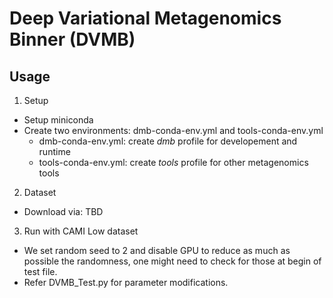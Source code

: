 # Deep Variational Metagenomics Binner (DVMB)


## Usage
1. Setup
 - Setup miniconda
 - Create two environments: dmb-conda-env.yml and tools-conda-env.yml
   - dmb-conda-env.yml: create *dmb* profile for developement and runtime
   - tools-conda-env.yml: create *tools* profile for other metagenomics tools
2. Dataset
 - Download via: TBD
3. Run with CAMI Low dataset
 - We set random seed to 2 and disable GPU to reduce as much as possible the randomness, one might need to check for those at begin of test file.
 - Refer DVMB_Test.py for parameter modifications.